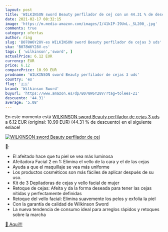 ```yaml
---
layout: post
title: 'WILKINSON sword Beauty perfilador de cej con un 44.31 % de descuento'
date: 2021-02-17 08:32:15
image: 'https://m.media-amazon.com/images/I/41kIP-I9UnL._SL200_.jpg'
comments: true
category: ofertas
author: ring
slug: 'B078W6Y28V-es WILKINSON sword Beauty perfilador de cejas 3 uds'
sku: 'B078W6Y28V-es'
tags: [ 'wilkinson','sword', ]
actualPrice: 6.12 EUR
currency: EUR
price: 6.12
comparePrice: 10.99 EUR
prodname: 'WILKINSON sword Beauty perfilador de cejas 3 uds'
country: 'es'
flag: '🇪🇸'
brand: 'Wilkinson Sword'
buyurl: 'https://www.amazon.es/dp/B078W6Y28V/?tag=tolees-21'
descuento: '44.31'
average: '5.08'
---
```


En este momento está [WILKINSON sword Beauty perfilador de cejas 3 uds](https://www.amazon.es/dp/B078W6Y28V/?tag=tolees-21) a 6.12 EUR (original: 10.99 EUR) (44.31 %  de descuento) en el siguiente enlace!

[![WILKINSON sword Beauty perfilador de cej](https://m.media-amazon.com/images/I/41kIP-I9UnL._SL200_.jpg)](https://www.amazon.es/dp/B078W6Y28V/?tag=tolees-21)

🔎:

- El afeitado hace que tu piel se vea más luminosa
- Afeitadora Facial 2 en 1: Elimina el vello de la cara y el de las cejas
- Ayuda a que el maquillaje se vea más uniforme
- Los productos cosméticos son más fáciles de aplicar después de su uso.
- Kit de 3 Depiladoras de cejas y vello facial de mujer
- Retoque de cejas: Afeita y da la forma deseada para tener las cejas nítidas y perfectamente definidas
- Retoque del vello facial: Elimina suavemente los pelos y exfolia la piel
- Con la garantía de calidad de Wilkinson Sword
- La nueva tendencia de consumo ideal para arreglos rápidos y retoques sobre la marcha

[🛒 Aquí!!!](https://www.amazon.es/dp/B078W6Y28V/?tag=tolees-21)
